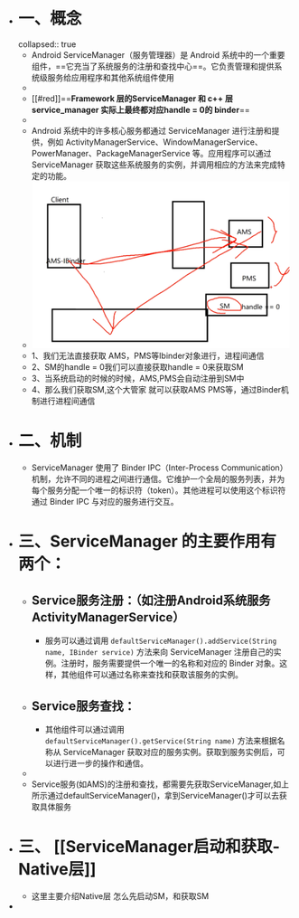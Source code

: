 - # 一、概念
  collapsed:: true
	- Android ServiceManager（服务管理器）是 Android 系统中的一个重要组件，==它充当了系统服务的注册和查找中心==。它负责管理和提供系统级服务给应用程序和其他系统组件使用
	-
	- [[#red]]==**Framework 层的ServiceManager 和 c++ 层 service_manager 实际上最终都对应handle = 0的 binder**==
	-
	- Android 系统中的许多核心服务都通过 ServiceManager 进行注册和提供，例如 ActivityManagerService、WindowManagerService、PowerManager、PackageManagerService 等。应用程序可以通过 ServiceManager 获取这些系统服务的实例，并调用相应的方法来完成特定的功能。
	- ![image.png](../assets/image_1688356064667_0.png)
	- 1、我们无法直接获取 AMS，PMS等Ibinder对象进行，进程间通信
	- 2、SM的handle = 0我们可以直接获取handle = 0来获取SM
	- 3、当系统启动的时候的时候，AMS,PMS会自动注册到SM中
	- 4、那么我们获取SM,这个大管家 就可以获取AMS PMS等，通过Binder机制进行进程间通信
- # 二、机制
	- ServiceManager 使用了 Binder IPC（Inter-Process Communication）机制，允许不同的进程之间进行通信。它维护一个全局的服务列表，并为每个服务分配一个唯一的标识符（token）。其他进程可以使用这个标识符通过 Binder IPC 与对应的服务进行交互。
- # 三、ServiceManager 的主要作用有两个：
	- ## Service服务注册：（如注册Android系统服务ActivityManagerService）
		- 服务可以通过调用 `defaultServiceManager().addService(String name, IBinder service)` 方法来向 ServiceManager 注册自己的实例。注册时，服务需要提供一个唯一的名称和对应的 Binder 对象。这样，其他组件可以通过名称来查找和获取该服务的实例。
	- ## Service服务查找：
		- 其他组件可以通过调用 `defaultServiceManager().getService(String name)` 方法来根据名称从 ServiceManager 获取对应的服务实例。获取到服务实例后，可以进行进一步的操作和通信。
	-
	- Service服务(如AMS)的注册和查找，都需要先获取ServiceManager,如上所示通过defaultServiceManager()，拿到ServiceManager()才可以去获取具体服务
- # 三、 [[ServiceManager启动和获取-Native层]]
	- 这里主要介绍Native层 怎么先启动SM，和获取SM
-